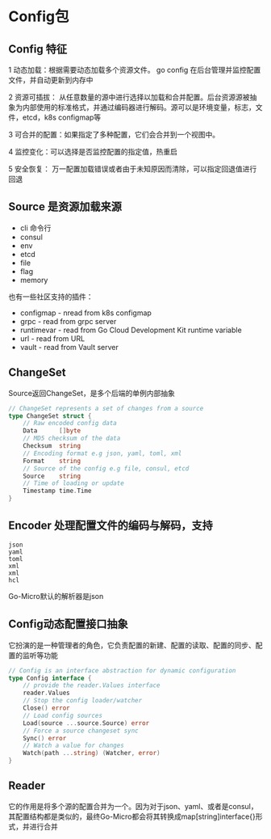 # Config包

## Config 特征
1 动态加载：根据需要动态加载多个资源文件。 go config 在后台管理并监控配置文件，并自动更新到内存中

2 资源可插拔： 从任意数量的源中进行选择以加载和合并配置。后台资源源被抽象为内部使用的标准格式，并通过编码器进行解码。源可以是环境变量，标志，文件，etcd，k8s configmap等

3 可合并的配置：如果指定了多种配置，它们会合并到一个视图中。

4 监控变化：可以选择是否监控配置的指定值，热重启

5 安全恢复： 万一配置加载错误或者由于未知原因而清除，可以指定回退值进行回退

## Source 是资源加载来源
* cli 命令行
* consul
* env
* etcd
* file
* flag
* memory

也有一些社区支持的插件：

* configmap - nread from k8s configmap
* grpc - read from grpc server
* runtimevar - read from Go Cloud Development Kit runtime variable
* url - read from URL
* vault - read from Vault server

## ChangeSet
Source返回ChangeSet，是多个后端的单例内部抽象
```go
// ChangeSet represents a set of changes from a source
type ChangeSet struct {
    // Raw encoded config data
    Data      []byte
    // MD5 checksum of the data
    Checksum  string
    // Encoding format e.g json, yaml, toml, xml
    Format    string
    // Source of the config e.g file, consul, etcd
    Source    string
    // Time of loading or update
    Timestamp time.Time
}
```
## Encoder 处理配置文件的编码与解码，支持
    json
    yaml
    toml
    xml
    xml
    hcl
Go-Micro默认的解析器是json

## Config动态配置接口抽象
它扮演的是一种管理者的角色，它负责配置的新建、配置的读取、配置的同步、配置的监听等功能
```go
// Config is an interface abstraction for dynamic configuration
type Config interface {
    // provide the reader.Values interface
    reader.Values
    // Stop the config loader/watcher
    Close() error
    // Load config sources
    Load(source ...source.Source) error
    // Force a source changeset sync
    Sync() error
    // Watch a value for changes
    Watch(path ...string) (Watcher, error)
}
```

## Reader
它的作用是将多个源的配置合并为一个。因为对于json、yaml、或者是consul，其配置结构都是类似的，最终Go-Micro都会将其转换成map[string]interface{}形式，并进行合并
